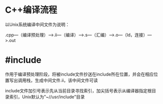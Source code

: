 # C++编译流程
以Unix系统编译中间文件为说明：

.cpp—（编译预处理）—>.ii—（编译）—>.s—（汇编）—>.o—（ld，连接）—>.out


# #include
作用于编译预处理阶段，将被include文件抄送在include所在位置，并会在相应位置写出调用栈，生成中间文件.ii，该中间文件可读

include文件加引号表示先从当前目录寻找索引，加尖括号表示从编译器指定根目录索引，Unix默认为"~//usr/include"目录

